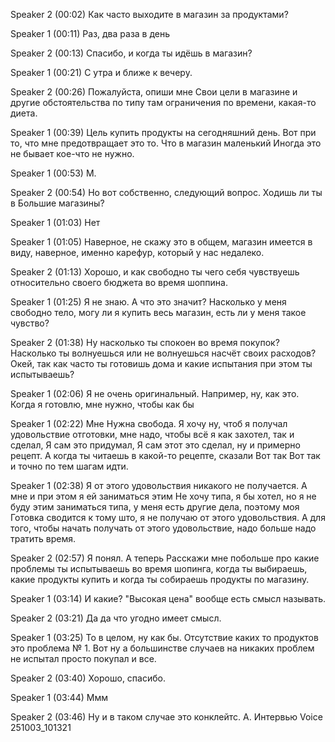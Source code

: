 Speaker 2  (00:02)
Как часто выходите в магазин за продуктами? 

Speaker 1  (00:11)
Раз, два раза в день 

Speaker 2  (00:13)
Спасибо, и когда ты идёшь в магазин? 

Speaker 1  (00:21)
С утра и ближе к вечеру. 

Speaker 2  (00:26)
Пожалуйста, опиши мне Свои цели в магазине и другие обстоятельства по типу там ограничения по времени, какая-то диета. 

Speaker 1  (00:39)
Цель купить продукты на сегодняшний день. Вот при то, что мне предотвращает это то. Что в магазин маленький Иногда это не бывает кое-что не нужно. 

Speaker 1  (00:53)
М. 

Speaker 2  (00:54)
Но вот собственно, следующий вопрос. Ходишь ли ты в Большие магазины? 

Speaker 1  (01:03)
Нет 

Speaker 1  (01:05)
Наверное, не скажу это в общем, магазин имеется в виду, наверное, именно карефур, который у нас недалеко. 

Speaker 2  (01:13)
Хорошо, и как свободно ты чего себя чувствуешь относительно своего бюджета во время шоппина. 

Speaker 1  (01:25)
Я не знаю. А что это значит? Насколько у меня свободно тело, могу ли я купить весь магазин, есть ли у меня такое чувство? 

Speaker 2  (01:38)
Ну насколько ты спокоен во время покупок? Насколько ты волнуешься или не волнуешься насчёт своих расходов? Окей, так как часто ты готовишь дома и какие испытания при этом ты испытываешь? 

Speaker 1  (02:06)
Я не очень оригинальный. Например, ну, как это. Когда я готовлю, мне нужно, чтобы как бы 

Speaker 1  (02:22)
Мне Нужна свобода. Я хочу ну, чтоб я получал удовольствие отготовки, мне надо, чтобы всё я как захотел, так и сделал, Я сам это придумал, Я сам этот это сделал, ну и примерно рецепт. А когда ты читаешь в какой-то рецепте, сказали Вот так Вот так и точно по тем шагам идти. 

Speaker 1  (02:38)
Я от этого удовольствия никакого не получается. А мне и при этом я ей заниматься этим Не хочу типа, я бы хотел, но я не буду этим заниматься типа, у меня есть другие дела, поэтому моя Готовка сводится к тому што, я не получаю от этого удовольствия. А для того, чтобы начать получать от этого удовольствие, надо больше надо тратить время. 

Speaker 2  (02:57)
Я понял. А теперь Расскажи мне побольше про какие проблемы ты испытываешь во время шопинга, когда ты выбираешь, какие продукты купить и когда ты собираешь продукты по магазину. 

Speaker 1  (03:14)
И какие? "Высокая цена" вообще есть смысл называть. 

Speaker 2  (03:21)
Да да что угодно имеет смысл. 

Speaker 1  (03:25)
То в целом, ну как бы. Отсутствие каких то продуктов это проблема № 1. Вот ну а большинстве случаев на никаких проблем не испытал просто покупал и все. 

Speaker 2  (03:40)
Хорошо, спасибо. 

Speaker 1  (03:44)
Ммм 

Speaker 2  (03:46)
Ну и в таком случае это конклейтс. А. Интервью 
Voice 251003_101321
